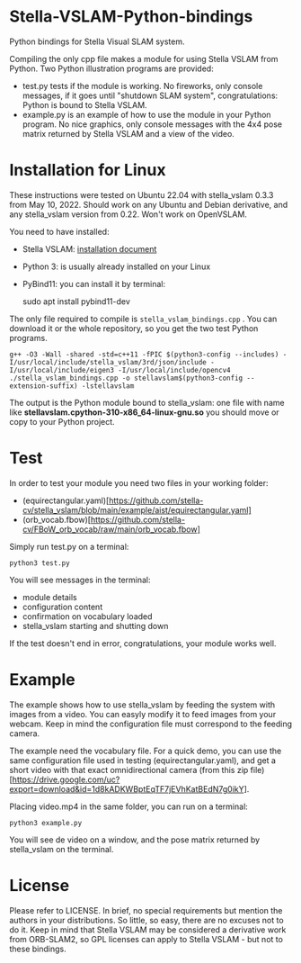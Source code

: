 # Stella-VSLAM-Python-bindings
Python bindings for Stella Visual SLAM system.

Compiling the only cpp file makes a module for using Stella VSLAM from Python.
Two Python illustration programs are provided:

- test.py tests if the module is working.  No fireworks, only console messages, if it goes until "shutdown SLAM system", congratulations: Python is bound to Stella VSLAM.
- example.py is an example of how to use the module in your Python program.  No nice graphics, only console messages with the 4x4 pose matrix returned by Stella VSLAM and a view of the video.


# Installation for Linux
These instructions were tested on Ubuntu 22.04 with stella_vslam 0.3.3 from May 10, 2022.  Should work on any Ubuntu and Debian derivative, and any stella_vslam version from 0.22.  Won't work on OpenVSLAM.

You need to have installed:

- Stella VSLAM: [installation document](https://stella-cv.readthedocs.io/en/latest/installation.html)
- Python 3: is usually already installed on your Linux
- PyBind11: you can install it by terminal:

    sudo apt install pybind11-dev

The only file required to compile is `stella_vslam_bindings.cpp` .  You can download it or the whole repository, so you get the two test Python programs.

    g++ -O3 -Wall -shared -std=c++11 -fPIC $(python3-config --includes) -I/usr/local/include/stella_vslam/3rd/json/include -I/usr/local/include/eigen3 -I/usr/local/include/opencv4 ./stella_vslam_bindings.cpp -o stellavslam$(python3-config --extension-suffix) -lstellavslam

The output is the Python module bound to stella_vslam: one file with name like **stellavslam.cpython-310-x86_64-linux-gnu.so** you should move or copy to your Python project.

# Test
In order to test your module you need two files in your working folder:

- (equirectangular.yaml)[https://github.com/stella-cv/stella_vslam/blob/main/example/aist/equirectangular.yaml]
- (orb_vocab.fbow)[https://github.com/stella-cv/FBoW_orb_vocab/raw/main/orb_vocab.fbow]

Simply run test.py on a terminal:

    python3 test.py

You will see messages in the terminal:

- module details
- configuration content
- confirmation on vocabulary loaded
- stella_vslam starting and shutting down

If the test doesn't end in error, congratulations, your module works well.

# Example
The example shows how to use stella_vslam by feeding the system with images from a video.  You can easyly modify it to feed images from your webcam.  Keep in mind the configuration file must correspond to the feeding camera.

The example need the vocabulary file.  For a quick demo, you can use the same configuration file used in testing (equirectangular.yaml), and get a short video with that exact omnidirectional camera (from this zip file)[https://drive.google.com/uc?export=download&id=1d8kADKWBptEqTF7jEVhKatBEdN7g0ikY].

Placing video.mp4 in the same folder, you can run on a terminal:

    python3 example.py

You will see de video on a window, and the pose matrix returned by stella_vslam on the terminal.

# License
Please refer to LICENSE.
In brief, no special requirements but mention the authors in your distributions.  So little, so easy, there are no excuses not to do it.
Keep in mind that Stella VSLAM may be considered a derivative work from ORB-SLAM2, so GPL licenses can apply to Stella VSLAM - but not to these bindings.
